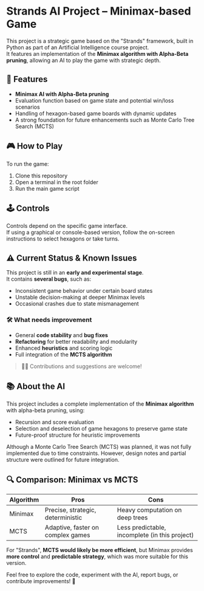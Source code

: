 # Strands AI Project – Minimax-based Game

This project is a strategic game based on the "Strands" framework, built in Python as part of an Artificial Intelligence course project.  
It features an implementation of the **Minimax algorithm with Alpha-Beta pruning**, allowing an AI to play the game with strategic depth.

## 🧠 Features

- **Minimax AI with Alpha-Beta pruning**
- Evaluation function based on game state and potential win/loss scenarios
- Handling of hexagon-based game boards with dynamic updates
- A strong foundation for future enhancements such as Monte Carlo Tree Search (MCTS)

## 🎮 How to Play

To run the game:

1. Clone this repository
2. Open a terminal in the root folder
3. Run the main game script 

## 🕹️ Controls

Controls depend on the specific game interface.  
If using a graphical or console-based version, follow the on-screen instructions to select hexagons or take turns.

## ⚠️ Current Status & Known Issues

This project is still in an **early and experimental stage**.  
It contains **several bugs**, such as:

- Inconsistent game behavior under certain board states
- Unstable decision-making at deeper Minimax levels
- Occasional crashes due to state mismanagement

### 🛠️ What needs improvement

- General **code stability** and **bug fixes**
- **Refactoring** for better readability and modularity
- Enhanced **heuristics** and scoring logic
- Full integration of the **MCTS algorithm**

> 👨‍🔧 Contributions and suggestions are welcome!

## 📚 About the AI

This project includes a complete implementation of the **Minimax algorithm** with alpha-beta pruning, using:

- Recursion and score evaluation
- Selection and deselection of game hexagons to preserve game state
- Future-proof structure for heuristic improvements

Although a Monte Carlo Tree Search (MCTS) was planned, it was not fully implemented due to time constraints. However, design notes and partial structure were outlined for future integration.

## 🔍 Comparison: Minimax vs MCTS

| Algorithm | Pros | Cons |
|----------|------|------|
| Minimax | Precise, strategic, deterministic | Heavy computation on deep trees |
| MCTS | Adaptive, faster on complex games | Less predictable, incomplete (in this project) |

For "Strands", **MCTS would likely be more efficient**, but Minimax provides **more control** and **predictable strategy**, which was more suitable for this version.



Feel free to explore the code, experiment with the AI, report bugs, or contribute improvements! 🤖
